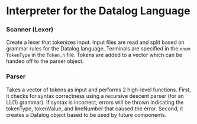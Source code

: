 # Interpreter for the Datalog Language

### Scanner (Lexer)
Create a lexer that tokenizes input. Input files are read and split based on grammar rules for the Datalog language.
Terminals are specified in the `enum TokenType` in the `Token.h` file. Tokens are added to a vector which can be handed
off to the parser object.

### Parser
Takes a vector of tokens as input and performs 2 high-level functions. 
First, it checks for syntax correctness using a 
recursive descent parser (for an LL(1) grammar). If syntax is incorrect, errors will be thrown indicating the tokenType, 
tokenValue, and lineNumber that caused the error. 
Second, it creates a Datalog object based to be used by future components. 

